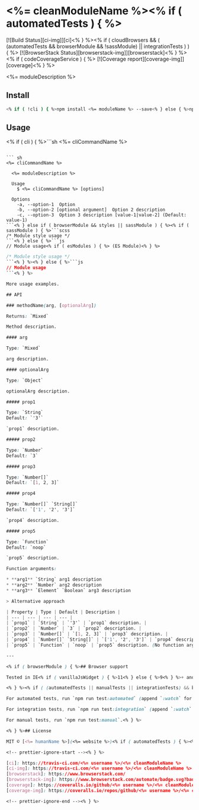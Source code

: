 # <%= cleanModuleName %><% if ( automatedTests ) { %>

[![Build Status][ci-img]][ci]<% } %><% if ( cloudBrowsers && ( (automatedTests && browserModule && !sassModule) || integrationTests ) ) { %> [![BrowserStack Status][browserstack-img]][browserstack]<% } %><% if ( codeCoverageService ) { %> [![Coverage report][coverage-img]][coverage]<% } %>

<%= moduleDescription %>

## Install

```sh
<% if ( !cli ) { %>npm install <%= moduleName %> --save<% } else { %>npm install -g <%= moduleName %><% } %>
```

## Usage

<% if ( cli ) { %>```sh
<%= cliCommandName %>
```

``` sh
<%= cliCommandName %>

  <%= moduleDescription %>

  Usage
    $ <%= cliCommandName %> [options]

  Options
    -a, --option-1  Option
    -b, --option-2 [optional argument]  Option 2 description
    -c, --option-3  Option 3 description [value-1|value-2] (Default: value-1)
```<% } else if ( browserModule && styles || sassModule ) { %><% if ( sassModule ) { %>```scss
/* Module style usage */
```<% } else { %>```js
// Module usage<% if ( esModules ) { %> (ES Module)<% } %>
```

```css
/* Module style usage */
```<% } %><% } else { %>```js
// Module usage
```<% } %>

More usage examples.

## API

### methodName(arg, [optionalArg])

Returns: `Mixed`

Method description.

#### arg

Type: `Mixed`

arg description.

#### optionalArg

Type: `Object`

optionalArg description.

##### prop1

Type: `String`  
Default: `'3'`

`prop1` description.

##### prop2

Type: `Number`  
Default: `3`

##### prop3

Type: `Number[]`  
Default: `[1, 2, 3]`

##### prop4

Type: `Number[]` `String[]`  
Default: `['1', '2', '3']`

`prop4` description.

##### prop5

Type: `Function`  
Default: `noop`

`prop5` description.

Function arguments:

* **arg1** `String` arg1 description
* **arg2** `Number` arg2 description
* **arg3** `Element` `Boolean` arg3 description

> Alternative approach

| Property | Type | Default | Description |
| --- | --- | --- | --- |
| `prop1` | `String` | `'3'` | `prop1` description. |
| `prop2` | `Number` | `3` | `prop2` description. |
| `prop3` | `Number[]` | `[1, 2, 3]` | `prop3` description. |
| `prop4` | `Number[]` `String[]` | `['1', '2', '3']` | `prop4` description. |
| `prop5` | `Function` | `noop` | `prop5` description. (No function arguments description) |

---

<% if ( browserModule ) { %>## Browser support

Tested in IE<% if ( vanillaJsWidget ) { %>11<% } else { %>9<% } %>+ and all modern browsers.

<% } %><% if ( (automatedTests || manualTests || integrationTests) && browserModule && !sassModule ) { %>## Test<% if ( automatedTests ) { %>

For automated tests, run `npm run test:automated` (append `:watch` for watcher support).<% } %><% if ( integrationTests ) { %>

For integration tests, run `npm run test:integration` (append `:watch` for watcher support).<% } %><% if ( manualTests ) { %>

For manual tests, run `npm run test:manual`.<% } %>

<% } %>## License

MIT © [<%= humanName %>](<%= website %>)<% if ( automatedTests ) { %><% if ( prettier ) { %>

<!-- prettier-ignore-start --><% } %>

[ci]: https://travis-ci.com/<%= username %>/<%= cleanModuleName %>
[ci-img]: https://travis-ci.com/<%= username %>/<%= cleanModuleName %>.svg?branch=master<% } %><% if ( cloudBrowsers && ( (automatedTests && browserModule && !sassModule) || integrationTests ) ) { %>
[browserstack]: https://www.browserstack.com/
[browserstack-img]: https://www.browserstack.com/automate/badge.svg?badge_key=<badge_key><% } %><% if ( codeCoverageService ) { %>
[coverage]: https://coveralls.io/github/<%= username %>/<%= cleanModuleName %>?branch=master
[coverage-img]: https://coveralls.io/repos/github/<%= username %>/<%= cleanModuleName %>/badge.svg?branch=master<% } %><% if ( prettier ) { %>

<!-- prettier-ignore-end --><% } %>
